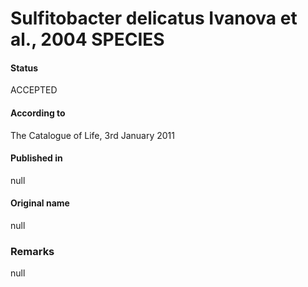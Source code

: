 # Sulfitobacter delicatus Ivanova et al., 2004 SPECIES

#### Status
ACCEPTED

#### According to
The Catalogue of Life, 3rd January 2011

#### Published in
null

#### Original name
null

### Remarks
null